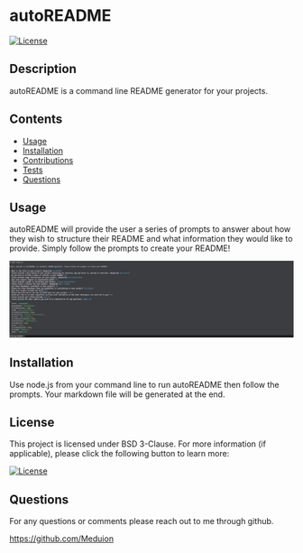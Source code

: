 # autoREADME

  [![License](https://img.shields.io/badge/License-BSD_3--Clause-blue.svg)](https://opensource.org/licenses/BSD-3-Clause)

  ## Description

  autoREADME is a command line README generator for your projects.

  ## Contents
  
  - [Usage](#usage)
  - [Installation](#installation)
  - [Contributions](#contributions)
  - [Tests](#tests)
  - [Questions](#questions)

  ## Usage

  autoREADME will provide the user a series of prompts to answer about how they wish to structure their README and what information they would like to provide. Simply   follow the prompts to create your README!
  
  ![Image of autoREADME README genreator](./Develop/utils/images/autoREADME.jpg)

  ## Installation
  
  Use node.js from your command line to run autoREADME then follow the prompts. Your markdown file will be generated at the end.

  ## License

  This project is licensed under BSD 3-Clause. For more information (if applicable), please click the following button to learn more:

  [![License](https://img.shields.io/badge/License-BSD_3--Clause-blue.svg)](https://opensource.org/licenses/BSD-3-Clause)

  ## Questions
  
  For any questions or comments please reach out to me through github.
  
  https://github.com/Meduion
  
